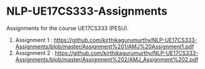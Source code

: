 # NLP-UE17CS333-Assignments

Assignments for the course UE17CS333 (PESU).

1. Assignment 1 : https://github.com/kirthikagurumurthy/NLP-UE17CS333-Assignments/blob/master/Assignment%201/AMJ%20Assignment1.pdf
2. Assignment 2 : https://github.com/kirthikagurumurthy/NLP-UE17CS333-Assignments/blob/master/Assignment%202/AMJ_Assignment%202.pdf 
